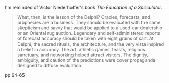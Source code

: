I'm reminded of Victor Niederhoffer's book _The Education of a Speculator_.

> What, then, is the lesson of the Delphi?  Oracles, forecasts, and prophecies are a business. They should be evaluated with the same skepticism and savvy that would be applied to a used-car dealership or an Oriental rug auction. Legendary and self-administered reports of forecast accuracy should be taken with eight grains of salt.  At Delphi, the sacred rituals, the architecture, and the very vista inspired a belief in accuracy.  The art, athletic games, feasts, religious sanctuary, and networking helped attract visitors.  The dignity, ambiguity, and caution of the predictions were cover propaganda designed to diffuse evaluation.

pp 64-65
